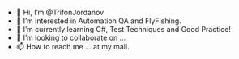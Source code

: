 - 👋 Hi, I’m @TrifonJordanov
- 👀 I’m interested in Automation QA and FlyFishing.
- 🌱 I’m currently learning C#, Test Techniques and Good Practice!
- 💞️ I’m looking to collaborate on ...
- 📫 How to reach me ... at my mail.

<!---
trifonJordanov/trifonJordanov is a ✨ special ✨ repository because its `README.md` (this file) appears on your GitHub profile.
You can click the Preview link to take a look at your changes.
--->
